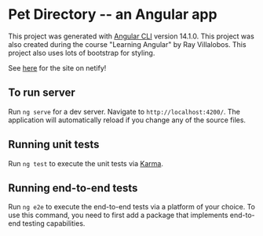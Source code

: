 # Pet Directory -- an Angular app

This project was generated with [Angular CLI](https://github.com/angular/angular-cli) version 14.1.0. This project was also created during the course "Learning Angular" by Ray Villalobos. This project also uses lots of bootstrap for styling.

See [here](https://pet-directory-angular-app.netlify.app) for the site on netify!

## To run server

Run `ng serve` for a dev server. Navigate to `http://localhost:4200/`. The application will automatically reload if you change any of the source files.

## Running unit tests

Run `ng test` to execute the unit tests via [Karma](https://karma-runner.github.io).

## Running end-to-end tests

Run `ng e2e` to execute the end-to-end tests via a platform of your choice. To use this command, you need to first add a package that implements end-to-end testing capabilities.
